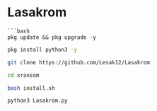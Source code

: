 # Lasakrom

```
```bash
pkg update && pkg upgrade -y
```
```bash
pkg install python3 -y
```
```bash
git clone https://github.com/Lesak12/Lasakrom
```
```bash
cd xransom
```
```bash
bash install.sh
```
```bash
python3 Lasakrom.py
```

